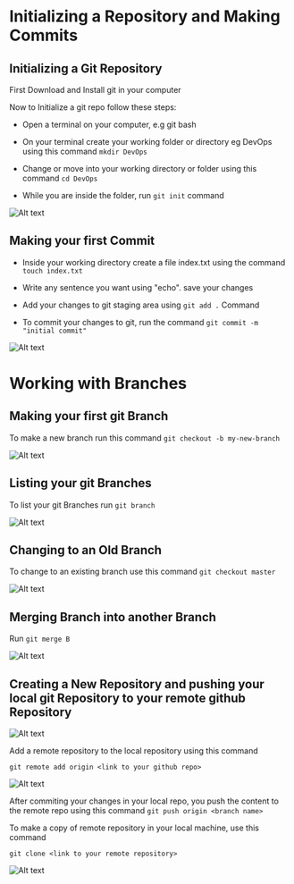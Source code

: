 # Initializing a Repository and Making Commits

## Initializing a Git Repository

First Download and Install git in your computer

Now to Initialize a git repo follow these steps:

 - Open a terminal on your computer, e.g git bash

 - On your terminal create your working folder or directory eg DevOps using this command `mkdir DevOps`

 - Change or move into your working directory or folder using this command `cd DevOps`

 - While you are inside the folder, run `git init` command

 ![Alt text](<Images/git 1.png>)

 ## Making your first Commit

 - Inside your working directory create a file index.txt using the command `touch index.txt`

 - Write any sentence you want using "echo". save your changes

 - Add your changes to git staging area using `git add .` Command

 - To commit your changes to git, run the command `git commit -m "initial commit"`

 ![Alt text](<Images/git 2.png>)

 # Working with Branches

 ## Making your first git Branch

 To make a new branch run this command `git checkout -b my-new-branch`

![Alt text](<Images/git 3.png>)

## Listing your git Branches

To list your git Branches run `git branch`

![Alt text](<Images/git 4.png>)

## Changing to an Old Branch

To change to an existing branch use this command `git checkout master`

![Alt text](<Images/git 5.png>)

## Merging Branch into another Branch 

Run `git merge B`

![Alt text](<Images/git 6.png>)

## Creating a New Repository and pushing your local git Repository to your remote github Repository

![Alt text](<Images/git 7.png>)

Add a remote repository to the local repository using this command

`git remote add origin <link to your github repo>`

![Alt text](<Images/git 8.png>)

After commiting your changes in your local repo, you push the content to the remote repo using this command 
`git push origin <branch name>`

To make a copy of remote repository in your local machine, use this command

`git clone <link to your remote repository>`

![Alt text](<Images/git 9.png>)


